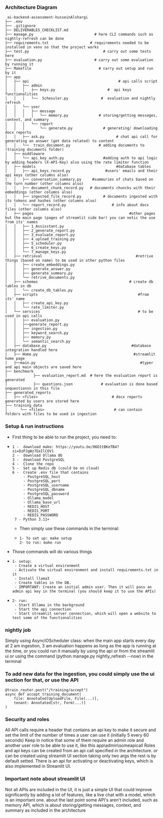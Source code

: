 ### Architecture Diagram

     ai-backend-assessment-husseinAlshargi
    ├── .env
    ├── .gitignore
    ├── DELIVERABLES_CHECKLIST.md
    ├── manage.py                            # here CLI commands such as nightly-refresh can be done
    ├── requirements.txt                   # requirements needed to be installed in venv so that the project works
    ├── test.py                                  # carry out some tests here
    ├── evaluation.py                        # carry out some evaluation by running it
    ├── Makefile                               # carry out setup and run by it 
    ├── app
    │   ├── api                                         # api calls script 
    │   │   ├── admin
    │   │   │   ├── keys.py                        #  api keys functionalities
    │   │   │   └──  Schesuler.py               #  evaluation and nightly refresh
    │   │   └── user
    │   │   │   ├── message
    │   │   │   │   └── memory.py              # storing/getting messages, context, and summary
    │   │   │   └── report
    │   │   │       └── generate.py              # generating/ downloading docx reports
    │   │   ├── ask.py                                 # chat api call for generating an answer (get data related) to content
    │   │   └──  train_document.py             # adding documents to (training documents folder)
    │   ├── middleware
    │   │   └── api_key_auth.py                  #adding auth to api logic by adding headers (X-API-Key) also using the rate limiter function
    │   ├── models                                     #database tables
    │   │   ├── api_keys_record.py                #users' emails and their api keys (other columns also)
    │   │   ├── conversation_summary.py     #summuries of chats based on the turn number (other columns also)
    │   │   ├── document_chunk_record.py   # documents chuncks with their embeddings (other columns also)
    │   │   ├── ingested_file_record.py          # documents ingested with its tokens and hashes (other columns also)
    │   │   └── report_record.py                     # info about docx files (other columns also)
    │   ├── pages                                            #other pages but the main page (pages of streamlit side bar) you can notic the use from its' names
    │   │   ├── 1_Assisstant.py
    │   │   ├── 2_generate_report.py
    │   │   ├── 3_evaluate_report.py
    │   │   ├── 4_upload_training.py
    │   │   ├── 5_scheduler.py
    │   │   ├── 6_create_keys.py
    │   │   └── 7_manage_keys.py
    │   ├── retrieval                                           #retrive things (based on name) to be used in other python files
    │   │   ├── create_embeddings.py
    │   │   ├── generate_answer.py
    │   │   ├── generate_summary.py
    │   │   └── retrive_documents.py
    │   ├── schemas                                          # create db tables in db
    │   │   └── create_db_tables.py
    │   ├── scripts                                              #from its' name
    │   │   ├── create_api_key.py
    │   │   └── rate_limiter.py
    │   └── services                                             # to be used in api calls
    │   │   ├── evaluation.py
    │   │   ├──generate_report.py
    │   │   ├── ingestion.py
    │   │   ├── keyword_search.py
    │   │   ├── memory.py
    │   │   └── semantic_search.py
    │   ├── database.py                                       #database integration handled here
    │   ├── Home.py                                            #streamlit home page
    │   ├──main.py                                                #typer and api main objects are saved here 
    ├── benchmark
    │            ├── evaluation_report.md  # here the evaluation report is generated
    │            ├── questions.json             # evaluation is done based onquestionsn in this file
    ├── generated_reports
    │   ├── <files>                                  # docx reports generated by users are stored here
    ├── training_data 
    │      └── <files>                                # can contain folders with files to be used in ingestion


### Setup & run instructions
  - First thing to be able to run the project, you need to:
  -     1 -  download make: https://youtu.be/06D1tBKeTB4?si=DzPJgWz7EeIlCOV1
        2 -  download Ollama 8b
        3 -  download PostgreSQL
        4 -  Clone the repo
        5 -  Set up Redis db (could be on cloud)
        6 -  Create .env file that contains
             - PostgreSQL_host
             - PostgreSQL_port
             - PostgreSQL_username
             - PostgreSQL_dbname
             - PostgreSQL_password
             - Ollama_model
             - Ollama_base_url
             - REDIS_HOST
             - REDIS_PORT
             - REDIS_PASSWORD
         7 - Python 3.11+

    - Then simply use these commands in the terminal:
    -     1- To set up: make setup
          2- to run: make run
    
   - Those commands will do various things
   -     1- setup: 
          - Create a virtual environment 
          - Activate the virtual environment and install requirements.txt in it
          - Install llama3
          - Create tables in the DB.
          - IMPORTANT: Create an initial admin user. Then it will pass an admin api key in the terminal (you should keep it to use the APIs)

  -     2- run:
         - Start Ollama in the background
         - Start the api connection
         - Start streamlit server connection, which will open a website to test some of the functionalities


### nightly job 
  Simply using AsyncIOScheduler class: when the main app starts every day at 2 am ingestion, 3 am evaluation happens as long as the app is running at the time, or you could run it manually by using the api or from the streamlit ui or using the command (python manage.py nightly_refresh --now) in the terminal


### To add new data for the ingestion, you could simply use the ui section for that, or use the API
    @train_router.post("/training/accept")
    async def accept_training_document(
        file: Annotated[UploadFile, File(...)],
        tenant: Annotated[str, Form(...)]
    )

### Security and roles

All API calls require a header that contains an api key to make it secure and set the limit of the number of times a user can use it (initially 5 every 60 seconds)
Keep in notice that some of them require an admin role and another user role to be able to use it, like this app\admin\someapicall
Roles and api keys can be created from an api call specified in the architecture. or can be created using streamlit UI section taking only two args the rest is by default setted.
There is an api for activating or deactivating keys, which is also implemented in Streamlit UI.




### Important note about streamlit UI 
Not all APIs are included in the UI, it is just a simple UI that could improve significantly by adding a lot of features, like a live chat with a model, which is an important one.
about the last point some API's aren't included, such as memory API, which is about storing/getting messages, context, and summary as included in the architecture




